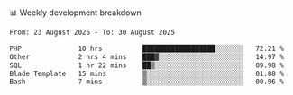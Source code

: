 📊 Weekly development breakdown
<!--START_SECTION:waka-->

```txt
From: 23 August 2025 - To: 30 August 2025

PHP              10 hrs          ██████████████████░░░░░░░   72.21 %
Other            2 hrs 4 mins    ███▓░░░░░░░░░░░░░░░░░░░░░   14.97 %
SQL              1 hr 22 mins    ██▒░░░░░░░░░░░░░░░░░░░░░░   09.98 %
Blade Template   15 mins         ▒░░░░░░░░░░░░░░░░░░░░░░░░   01.88 %
Bash             7 mins          ▒░░░░░░░░░░░░░░░░░░░░░░░░   00.96 %
```

<!--END_SECTION:waka-->
